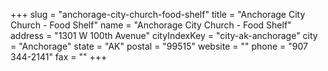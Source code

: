 +++
slug = "anchorage-city-church-food-shelf"
title = "Anchorage City Church - Food Shelf"
name = "Anchorage City Church - Food Shelf"
address = "1301 W 100th Avenue"
cityIndexKey = "city-ak-anchorage"
city = "Anchorage"
state = "AK"
postal = "99515"
website = ""
phone = "907 344-2141"
fax = ""
+++
